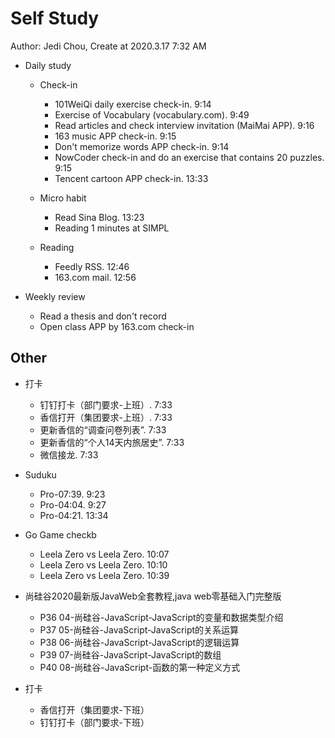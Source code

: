 # Self Study

Author: Jedi Chou, Create at 2020.3.17 7:32 AM

* Daily study
  * Check-in
    * 101WeiQi daily exercise check-in. 9:14
    * Exercise of Vocabulary (vocabulary.com). 9:49
    * Read articles and check interview invitation (MaiMai APP). 9:16
    * 163 music APP check-in. 9:15
    * Don't memorize words APP check-in. 9:14
    * NowCoder check-in and do an exercise that contains 20 puzzles. 9:15
    * Tencent cartoon APP check-in. 13:33

  * Micro habit
    * Read Sina Blog. 13:23
    * Reading 1 minutes at SIMPL

  * Reading
    * Feedly RSS. 12:46
    * 163.com mail. 12:56

* Weekly review
  * Read a thesis and don't record
  * Open class APP by 163.com check-in

## Other

* 打卡
  * 钉钉打卡（部门要求-上班）. 7:33
  * 香信打开（集团要求-上班）. 7:33
  * 更新香信的“调查问卷列表”. 7:33
  * 更新香信的“个人14天内旅居史”. 7:33
  * 微信接龙. 7:33

* Suduku
  * Pro-07:39. 9:23
  * Pro-04:04. 9:27
  * Pro-04:21. 13:34

* Go Game checkb
  * Leela Zero vs Leela Zero. 10:07
  * Leela Zero vs Leela Zero. 10:10
  * Leela Zero vs Leela Zero. 10:39

* 尚硅谷2020最新版JavaWeb全套教程,java web零基础入门完整版
  * P36 04-尚硅谷-JavaScript-JavaScript的变量和数据类型介绍
  * P37 05-尚硅谷-JavaScript-JavaScript的关系运算
  * P38 06-尚硅谷-JavaScript-JavaScript的逻辑运算
  * P39 07-尚硅谷-JavaScript-JavaScript的数组
  * P40 08-尚硅谷-JavaScript-函数的第一种定义方式

* 打卡
  * 香信打开（集团要求-下班）
  * 钉钉打卡（部门要求-下班）

